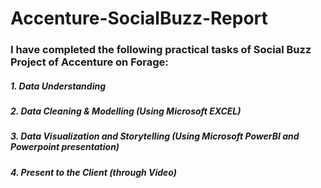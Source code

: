 # Accenture-SocialBuzz-Report

### I have completed the following practical tasks of Social Buzz Project of Accenture on Forage:
##### 1. Data Understanding
##### 2. Data Cleaning & Modelling (Using Microsoft EXCEL)
##### 3. Data Visualization and Storytelling (Using Microsoft PowerBI and Powerpoint presentation)
##### 4. Present to the Client (through Video)
